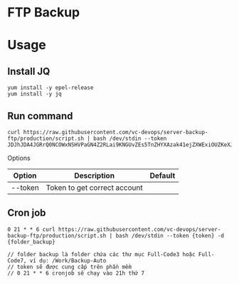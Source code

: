 # FTP Backup

# Usage
## Install JQ

```
yum install -y epel-release
yum install -y jq
```
## Run command

```
curl https://raw.githubusercontent.com/vc-devops/server-backup-ftp/production/script.sh | bash /dev/stdin --token JDJhJDA4JGRrQ0NCOWxNSHVPaGN4Z2RLai9KNGUvZEs5TnZHYXAzak41ejZXWExiOUZKeXJ2MlQwckQy
```

Options

| Option  | Description                  | Default |
| ------- | ---------------------------- | ------- |
| --token | Token to get correct account |         |


## Cron job

```
0 21 * * 6 curl https://raw.githubusercontent.com/vc-devops/server-backup-ftp/production/script.sh | bash /dev/stdin --token {token} -d {folder_backup}

// folder backup là folder chứa các thư mục Full-Code3 hoặc Full-Code7, ví dụ: /Work/Backup-Auto
// token sẽ được cung cấp trên phần mềm
// 0 21 * * 6 cronjob sẽ chạy vào 21h thứ 7
```
